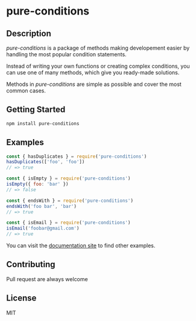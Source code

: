 # pure-conditions

## Description
*pure-conditions* is a package of methods making developement easier by handling the most popular condition statements.

Instead of writing your own functions or creating complex conditions, you can use one of many methods,
which give you ready-made solutions.

Methods in *pure-conditions* are simple as possible and cover the most common cases.

## Getting Started

```bash
npm install pure-conditions
```

## Examples
```js
const { hasDuplicates } = require('pure-conditions')
hasDuplicates(['foo', 'foo'])
// => true
```

```js
const { isEmpty } = require('pure-conditions')
isEmpty({ foo: 'bar' })
// => false
```

```js
const { endsWith } = require('pure-conditions')
endsWith('foo bar', 'bar')
// => true
```

```js
const { isEmail } = require('pure-conditions')
isEmail('foobar@gmail.com')
// => true
```

You can visit the [documentation site](https://buxlabs.pl/en/tools/js/pure-conditions) to find other examples.

## Contributing
Pull request are always welcome

## License
MIT
